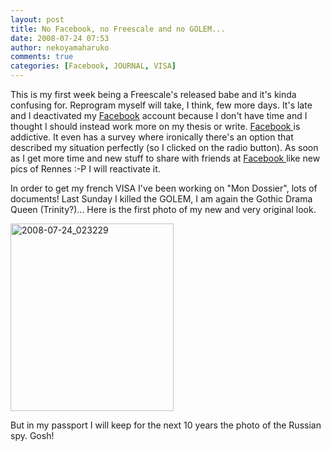```yaml
---
layout: post
title: No Facebook, no Freescale and no GOLEM...
date: 2008-07-24 07:53
author: nekoyamaharuko
comments: true
categories: [Facebook, JOURNAL, VISA]
---
```

This is my first week being a Freescale's released babe and it's kinda confusing for. Reprogram myself will take, I think, few more days. It's late and I deactivated my <a href="http://www.facebook.com/">Facebook</a> account because I don't have time and I thought I should instead work more on my thesis or write. <a href="http://www.facebook.com/">Facebook </a>is addictive. It even has a survey where ironically there's an option that described my situation perfectly (so I clicked on the radio button). As soon as I get more time and new stuff to share with friends at <a href="http://www.facebook.com/">Facebook </a>like new pics of Rennes :-P I will reactivate it.

In order to get my french VISA I've been working on "Mon Dossier", lots of documents! Last Sunday I killed the GOLEM, I am again the Gothic Drama Queen (Trinity?)... Here is the first photo of my new and very original look.
<div class="mceTemp mceIEcenter"><dl class="wp-caption aligncenter"> <dt class="wp-caption-dt"><img class="size-medium wp-image-104" src="http://nekoyamaharuko.files.wordpress.com/2008/07/2008-07-24_0232291.jpg?w=261" alt="2008-07-24_023229" width="261" height="300" /></dt> </dl></div>
But in my passport I will keep for the next 10 years the photo of the Russian spy.  Gosh!
